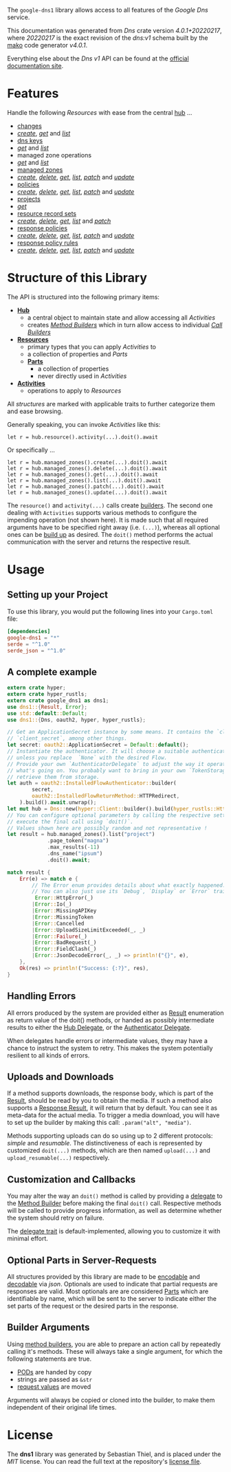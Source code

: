 <!---
DO NOT EDIT !
This file was generated automatically from 'src/generator/templates/api/README.md.mako'
DO NOT EDIT !
-->
The `google-dns1` library allows access to all features of the *Google Dns* service.

This documentation was generated from *Dns* crate version *4.0.1+20220217*, where *20220217* is the exact revision of the *dns:v1* schema built by the [mako](http://www.makotemplates.org/) code generator *v4.0.1*.

Everything else about the *Dns* *v1* API can be found at the
[official documentation site](https://cloud.google.com/dns/docs).
# Features

Handle the following *Resources* with ease from the central [hub](https://docs.rs/google-dns1/4.0.1+20220217/google_dns1/Dns) ... 

* [changes](https://docs.rs/google-dns1/4.0.1+20220217/google_dns1/api::Change)
 * [*create*](https://docs.rs/google-dns1/4.0.1+20220217/google_dns1/api::ChangeCreateCall), [*get*](https://docs.rs/google-dns1/4.0.1+20220217/google_dns1/api::ChangeGetCall) and [*list*](https://docs.rs/google-dns1/4.0.1+20220217/google_dns1/api::ChangeListCall)
* [dns keys](https://docs.rs/google-dns1/4.0.1+20220217/google_dns1/api::DnsKey)
 * [*get*](https://docs.rs/google-dns1/4.0.1+20220217/google_dns1/api::DnsKeyGetCall) and [*list*](https://docs.rs/google-dns1/4.0.1+20220217/google_dns1/api::DnsKeyListCall)
* managed zone operations
 * [*get*](https://docs.rs/google-dns1/4.0.1+20220217/google_dns1/api::ManagedZoneOperationGetCall) and [*list*](https://docs.rs/google-dns1/4.0.1+20220217/google_dns1/api::ManagedZoneOperationListCall)
* [managed zones](https://docs.rs/google-dns1/4.0.1+20220217/google_dns1/api::ManagedZone)
 * [*create*](https://docs.rs/google-dns1/4.0.1+20220217/google_dns1/api::ManagedZoneCreateCall), [*delete*](https://docs.rs/google-dns1/4.0.1+20220217/google_dns1/api::ManagedZoneDeleteCall), [*get*](https://docs.rs/google-dns1/4.0.1+20220217/google_dns1/api::ManagedZoneGetCall), [*list*](https://docs.rs/google-dns1/4.0.1+20220217/google_dns1/api::ManagedZoneListCall), [*patch*](https://docs.rs/google-dns1/4.0.1+20220217/google_dns1/api::ManagedZonePatchCall) and [*update*](https://docs.rs/google-dns1/4.0.1+20220217/google_dns1/api::ManagedZoneUpdateCall)
* [policies](https://docs.rs/google-dns1/4.0.1+20220217/google_dns1/api::Policy)
 * [*create*](https://docs.rs/google-dns1/4.0.1+20220217/google_dns1/api::PolicyCreateCall), [*delete*](https://docs.rs/google-dns1/4.0.1+20220217/google_dns1/api::PolicyDeleteCall), [*get*](https://docs.rs/google-dns1/4.0.1+20220217/google_dns1/api::PolicyGetCall), [*list*](https://docs.rs/google-dns1/4.0.1+20220217/google_dns1/api::PolicyListCall), [*patch*](https://docs.rs/google-dns1/4.0.1+20220217/google_dns1/api::PolicyPatchCall) and [*update*](https://docs.rs/google-dns1/4.0.1+20220217/google_dns1/api::PolicyUpdateCall)
* [projects](https://docs.rs/google-dns1/4.0.1+20220217/google_dns1/api::Project)
 * [*get*](https://docs.rs/google-dns1/4.0.1+20220217/google_dns1/api::ProjectGetCall)
* [resource record sets](https://docs.rs/google-dns1/4.0.1+20220217/google_dns1/api::ResourceRecordSet)
 * [*create*](https://docs.rs/google-dns1/4.0.1+20220217/google_dns1/api::ResourceRecordSetCreateCall), [*delete*](https://docs.rs/google-dns1/4.0.1+20220217/google_dns1/api::ResourceRecordSetDeleteCall), [*get*](https://docs.rs/google-dns1/4.0.1+20220217/google_dns1/api::ResourceRecordSetGetCall), [*list*](https://docs.rs/google-dns1/4.0.1+20220217/google_dns1/api::ResourceRecordSetListCall) and [*patch*](https://docs.rs/google-dns1/4.0.1+20220217/google_dns1/api::ResourceRecordSetPatchCall)
* [response policies](https://docs.rs/google-dns1/4.0.1+20220217/google_dns1/api::ResponsePolicy)
 * [*create*](https://docs.rs/google-dns1/4.0.1+20220217/google_dns1/api::ResponsePolicyCreateCall), [*delete*](https://docs.rs/google-dns1/4.0.1+20220217/google_dns1/api::ResponsePolicyDeleteCall), [*get*](https://docs.rs/google-dns1/4.0.1+20220217/google_dns1/api::ResponsePolicyGetCall), [*list*](https://docs.rs/google-dns1/4.0.1+20220217/google_dns1/api::ResponsePolicyListCall), [*patch*](https://docs.rs/google-dns1/4.0.1+20220217/google_dns1/api::ResponsePolicyPatchCall) and [*update*](https://docs.rs/google-dns1/4.0.1+20220217/google_dns1/api::ResponsePolicyUpdateCall)
* [response policy rules](https://docs.rs/google-dns1/4.0.1+20220217/google_dns1/api::ResponsePolicyRule)
 * [*create*](https://docs.rs/google-dns1/4.0.1+20220217/google_dns1/api::ResponsePolicyRuleCreateCall), [*delete*](https://docs.rs/google-dns1/4.0.1+20220217/google_dns1/api::ResponsePolicyRuleDeleteCall), [*get*](https://docs.rs/google-dns1/4.0.1+20220217/google_dns1/api::ResponsePolicyRuleGetCall), [*list*](https://docs.rs/google-dns1/4.0.1+20220217/google_dns1/api::ResponsePolicyRuleListCall), [*patch*](https://docs.rs/google-dns1/4.0.1+20220217/google_dns1/api::ResponsePolicyRulePatchCall) and [*update*](https://docs.rs/google-dns1/4.0.1+20220217/google_dns1/api::ResponsePolicyRuleUpdateCall)




# Structure of this Library

The API is structured into the following primary items:

* **[Hub](https://docs.rs/google-dns1/4.0.1+20220217/google_dns1/Dns)**
    * a central object to maintain state and allow accessing all *Activities*
    * creates [*Method Builders*](https://docs.rs/google-dns1/4.0.1+20220217/google_dns1/client::MethodsBuilder) which in turn
      allow access to individual [*Call Builders*](https://docs.rs/google-dns1/4.0.1+20220217/google_dns1/client::CallBuilder)
* **[Resources](https://docs.rs/google-dns1/4.0.1+20220217/google_dns1/client::Resource)**
    * primary types that you can apply *Activities* to
    * a collection of properties and *Parts*
    * **[Parts](https://docs.rs/google-dns1/4.0.1+20220217/google_dns1/client::Part)**
        * a collection of properties
        * never directly used in *Activities*
* **[Activities](https://docs.rs/google-dns1/4.0.1+20220217/google_dns1/client::CallBuilder)**
    * operations to apply to *Resources*

All *structures* are marked with applicable traits to further categorize them and ease browsing.

Generally speaking, you can invoke *Activities* like this:

```Rust,ignore
let r = hub.resource().activity(...).doit().await
```

Or specifically ...

```ignore
let r = hub.managed_zones().create(...).doit().await
let r = hub.managed_zones().delete(...).doit().await
let r = hub.managed_zones().get(...).doit().await
let r = hub.managed_zones().list(...).doit().await
let r = hub.managed_zones().patch(...).doit().await
let r = hub.managed_zones().update(...).doit().await
```

The `resource()` and `activity(...)` calls create [builders][builder-pattern]. The second one dealing with `Activities` 
supports various methods to configure the impending operation (not shown here). It is made such that all required arguments have to be 
specified right away (i.e. `(...)`), whereas all optional ones can be [build up][builder-pattern] as desired.
The `doit()` method performs the actual communication with the server and returns the respective result.

# Usage

## Setting up your Project

To use this library, you would put the following lines into your `Cargo.toml` file:

```toml
[dependencies]
google-dns1 = "*"
serde = "^1.0"
serde_json = "^1.0"
```

## A complete example

```Rust
extern crate hyper;
extern crate hyper_rustls;
extern crate google_dns1 as dns1;
use dns1::{Result, Error};
use std::default::Default;
use dns1::{Dns, oauth2, hyper, hyper_rustls};

// Get an ApplicationSecret instance by some means. It contains the `client_id` and 
// `client_secret`, among other things.
let secret: oauth2::ApplicationSecret = Default::default();
// Instantiate the authenticator. It will choose a suitable authentication flow for you, 
// unless you replace  `None` with the desired Flow.
// Provide your own `AuthenticatorDelegate` to adjust the way it operates and get feedback about 
// what's going on. You probably want to bring in your own `TokenStorage` to persist tokens and
// retrieve them from storage.
let auth = oauth2::InstalledFlowAuthenticator::builder(
        secret,
        oauth2::InstalledFlowReturnMethod::HTTPRedirect,
    ).build().await.unwrap();
let mut hub = Dns::new(hyper::Client::builder().build(hyper_rustls::HttpsConnectorBuilder::new().with_native_roots().https_or_http().enable_http1().enable_http2().build()), auth);
// You can configure optional parameters by calling the respective setters at will, and
// execute the final call using `doit()`.
// Values shown here are possibly random and not representative !
let result = hub.managed_zones().list("project")
             .page_token("magna")
             .max_results(-11)
             .dns_name("ipsum")
             .doit().await;

match result {
    Err(e) => match e {
        // The Error enum provides details about what exactly happened.
        // You can also just use its `Debug`, `Display` or `Error` traits
         Error::HttpError(_)
        |Error::Io(_)
        |Error::MissingAPIKey
        |Error::MissingToken
        |Error::Cancelled
        |Error::UploadSizeLimitExceeded(_, _)
        |Error::Failure(_)
        |Error::BadRequest(_)
        |Error::FieldClash(_)
        |Error::JsonDecodeError(_, _) => println!("{}", e),
    },
    Ok(res) => println!("Success: {:?}", res),
}

```
## Handling Errors

All errors produced by the system are provided either as [Result](https://docs.rs/google-dns1/4.0.1+20220217/google_dns1/client::Result) enumeration as return value of
the doit() methods, or handed as possibly intermediate results to either the 
[Hub Delegate](https://docs.rs/google-dns1/4.0.1+20220217/google_dns1/client::Delegate), or the [Authenticator Delegate](https://docs.rs/yup-oauth2/*/yup_oauth2/trait.AuthenticatorDelegate.html).

When delegates handle errors or intermediate values, they may have a chance to instruct the system to retry. This 
makes the system potentially resilient to all kinds of errors.

## Uploads and Downloads
If a method supports downloads, the response body, which is part of the [Result](https://docs.rs/google-dns1/4.0.1+20220217/google_dns1/client::Result), should be
read by you to obtain the media.
If such a method also supports a [Response Result](https://docs.rs/google-dns1/4.0.1+20220217/google_dns1/client::ResponseResult), it will return that by default.
You can see it as meta-data for the actual media. To trigger a media download, you will have to set up the builder by making
this call: `.param("alt", "media")`.

Methods supporting uploads can do so using up to 2 different protocols: 
*simple* and *resumable*. The distinctiveness of each is represented by customized 
`doit(...)` methods, which are then named `upload(...)` and `upload_resumable(...)` respectively.

## Customization and Callbacks

You may alter the way an `doit()` method is called by providing a [delegate](https://docs.rs/google-dns1/4.0.1+20220217/google_dns1/client::Delegate) to the 
[Method Builder](https://docs.rs/google-dns1/4.0.1+20220217/google_dns1/client::CallBuilder) before making the final `doit()` call. 
Respective methods will be called to provide progress information, as well as determine whether the system should 
retry on failure.

The [delegate trait](https://docs.rs/google-dns1/4.0.1+20220217/google_dns1/client::Delegate) is default-implemented, allowing you to customize it with minimal effort.

## Optional Parts in Server-Requests

All structures provided by this library are made to be [encodable](https://docs.rs/google-dns1/4.0.1+20220217/google_dns1/client::RequestValue) and 
[decodable](https://docs.rs/google-dns1/4.0.1+20220217/google_dns1/client::ResponseResult) via *json*. Optionals are used to indicate that partial requests are responses 
are valid.
Most optionals are are considered [Parts](https://docs.rs/google-dns1/4.0.1+20220217/google_dns1/client::Part) which are identifiable by name, which will be sent to 
the server to indicate either the set parts of the request or the desired parts in the response.

## Builder Arguments

Using [method builders](https://docs.rs/google-dns1/4.0.1+20220217/google_dns1/client::CallBuilder), you are able to prepare an action call by repeatedly calling it's methods.
These will always take a single argument, for which the following statements are true.

* [PODs][wiki-pod] are handed by copy
* strings are passed as `&str`
* [request values](https://docs.rs/google-dns1/4.0.1+20220217/google_dns1/client::RequestValue) are moved

Arguments will always be copied or cloned into the builder, to make them independent of their original life times.

[wiki-pod]: http://en.wikipedia.org/wiki/Plain_old_data_structure
[builder-pattern]: http://en.wikipedia.org/wiki/Builder_pattern
[google-go-api]: https://github.com/google/google-api-go-client

# License
The **dns1** library was generated by Sebastian Thiel, and is placed 
under the *MIT* license.
You can read the full text at the repository's [license file][repo-license].

[repo-license]: https://github.com/Byron/google-apis-rsblob/main/LICENSE.md

